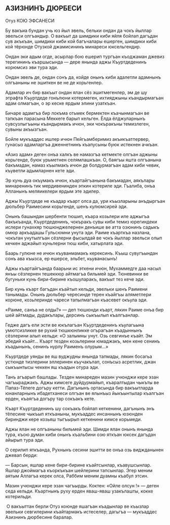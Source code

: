 ## АЗИЗНИНЪ ДЮРБЕСИ

Отуз КОЮ ЭФСАНЕСИ

Бу вакъиа бундан учь юз йыл эвель, бельки ондан да чокъ йыллар эвельси олгъандыр.
О вакъыт да шимдики киби яйля бойлап дагъдан сув акъкъан, шимдики киби кой багъчалары ешерген, шимдики киби кой тёрюнде Отузкой джамисининъ минареси юксельгендир.

Ондан эки адым огде, асырлар бою ешерип тургъан къоджаман джевиз терегининъ къаршысында — дере янында аджы Къуртдеденинъ корюмсиз эви тура эди.

Ондан эвель де, ондан сонъ да, койде онынъ киби адалетли адамнынъ олгъаныны не эшиткен ве не де корьгенлер.

Адамлар ич бир вакъыт ондан ялан сёз эшитмегенлер, эм де шу этрафта Къуртдеде гонълюни котермеген, ихтияджыны къандырмагъан адам олмагъан, о эр кеске ярдым элини узаткъан.

Бичаре адамгъа бир локъма отьмек бермектен къачынмагъан ве тапкъан парасына Меккеге барып кельген.
Ёлда ёлджуларнынъ сувсузлыгъыны къандырмакъ ичюн, эки чокъракъны темизлеген, сувыны акъызгъан.

Бойле мукъаддес ишлер ичюн Пейгьамберимиз акъикъатпервер, гунасыз адамларгъа дженнетнинъ къапусыны буюк истекнен ачкъан.

«Азиз адам» деген онъа халкъ ве намазгъа кетмекте олгъан аджыны корьгенде, буюк урьметнен селямлашкъан.
О, баягъы яшта олгъанына бакъмадан, намаз къылмакъ ичюн де болдурмагъан адам киби чевик, къуветли адымларнен кете эди.

Эр кунь дуа окъумакъ ичюн, къартайгъанына бакъмадан, аякълары минаренинъ тик мердивенинден эпкин котериле эди.
Гъалиба, онъа Алланынъ меляикелери ярдым эте эдилер.

Аджы Къуртдеде не къадар къарт олса да, ури къызларыны анъдыргъан дюльбер Раимесини корьгенде, шенъ кулюмсирей эди.

Онынъ башындан шербенти тюшип, къара козьлери иле аджыгъа бакъкъанда, Къуртдеденинъ, чокъракъ сувы киби темиз юрегиндеки ислери гунахкяр тюшюнджелернен денъише ве атта озюнинъ садыкъ омюр аркъадашы Гульсюмни унута эди.
Раиме къарткъа назлана, чокътан унутылгъан сёзлерни фысылдай ве чокъ йыллар эвельси олып кечкен аджайып куньлерни тюш киби, хатырлата эди.

Баарь гулюне не ичюн къуванмамакъ керексинъ.
Къыш сувугъындан сонъ ава къызса, ер ешерсе, эльбет, кьуванасынъ!

Аджы къартайгъанда баарьни ис эткени ичюн, Мухаммедге даа насыл янъы сёзлернен тешеккюр айтмагъа бильмей эди.
Тюневинки ве бугуньки кунь бири-бирине къошуларакъ, вакъыт тез кече эди.

Бир кунь къарт багъдан къайтып кельди, эвельки шенъ Раимени танымады.
Онынъ дюльбер чересинде терен къайгъы аляметлери корюне, козьлеринде чареси тапылмагъан къасевет окъула эди.

«Раиме, санъа не олды?» — деп тюшюнди къарт, лякин Раиме онъа бир шей айтмады, дудакълары, дерсинъ сыкъылып къалгъанлар.

Гедже дагъ ели эсти ве юкълагъан Къуртдеденинъ къулагьына умютсизликке ве рухий тюшкюнликке огърагъан къадыннынъ сёзлерини алып кельди: «О залымны унут.
Озь севгинъе къайт.
Эм эбедий къайт...
Къарт тезден козьлерини юмаджакъ, мен кене сенинъ къадынынъ, сенинъ нурлу Раименъ олурым...»

Къуртдеде уянды ве яш вуджудны янында тапмады, лякин босагьа устюнде тизлерини эллеринен къучакълап, сонъсыз асретлик, джан сыкъынтысы чеккен яш къадын отура эди.

Танъ агъарып башлады.
Тезден минареден мазин учюнджи кере эзан чагъыраджакъ.
Аджы кимсеге дуйдурмайып, къаралтыдан чыкъты ве Папаз-Тёпеге догъру кетти.
Дагънынъ ортасында бир вакъытларда юнанларнынъ ибадетханеси олгъан ве ялынъыз йыкъынтылар къалгъан ерден, къаягъа догъру тар сокъакъ кете.

Къарт Къуртдеденинъ шу сокъакъ бойлап кеткенини, дагънынъ энъ тёпесине чыкъып яткъаныны, мукъаддес инсаннынъ юзюнден биринджи кере козьяш тыгъырып кеткенини кимсе корьмеди.

Аджы ялан не олгъаныны бильмей эди.
Шимди ялан онынъ янында тура, къою думан киби онынъ къальбини озю яткъан юксек дагъдан айырып тура эди.

О серилип яткъанда, Рухнынъ сесини эшитти ве онъа озь виджданынен джевап берди:

— Барсын, яшлар кене бири-бирине къайтсынлар, къавушсынлар.
Яшлар джоймагъа къоркъкъан шейлерини тапсынлар.
Эгер меним аятым Аллагъа керек олса, Раббим меним дуамны къабул этсин.

Мазин учюнджи кере эзан чагъырды.
Коктен: «Ойле олсун !» — деген седа кельди.
Къартнынъ руху ерден яваш-яваш узакълашты, кокке котерильди.

 О вакъыттан берли Отуз коюнде яшагъан къадынлар ве къызлар эвельки севгилерини къайтармакъ истеселер, дагьгъа — мукъаддес Азизнинъ дюрбесине баралар.
